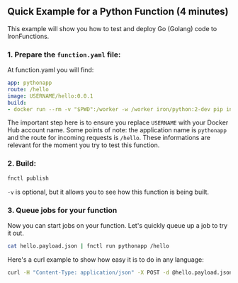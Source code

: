 ## Quick Example for a Python Function (4 minutes)

This example will show you how to test and deploy Go (Golang) code to IronFunctions.

### 1. Prepare the `function.yaml` file:

At function.yaml you will find:
```yml
app: pythonapp
route: /hello
image: USERNAME/hello:0.0.1
build:
- docker run --rm -v "$PWD":/worker -w /worker iron/python:2-dev pip install -t packages -r requirements.txt
```

The important step here is to ensure you replace `USERNAME` with your Docker Hub account name. Some points of note:
the application name is `pythonapp` and the route for incoming requests is `/hello`. These informations are relevant for
the moment you try to test this function.

### 2. Build:

```sh
fnctl publish
```

`-v` is optional, but it allows you to see how this function is being built.

### 3. Queue jobs for your function

Now you can start jobs on your function. Let's quickly queue up a job to try it out.

```sh
cat hello.payload.json | fnctl run pythonapp /hello
```

Here's a curl example to show how easy it is to do in any language:

```sh
curl -H "Content-Type: application/json" -X POST -d @hello.payload.json http://localhost:8080/r/pythonapp/hello
```
